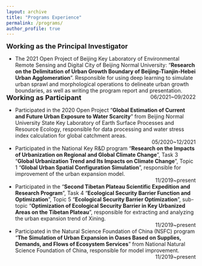 ```yaml
---
layout: archive
title: "Programs Experience"
permalink: /programs/
author_profile: true
---
```


<p style="overflow: hidden; ">
<font size="4"><b>Working as the Principal Investigator</b></font>
  <ul>
    <li style="clear:both;">
      <span style="float: left">The 2021 Open Project of Beijing Key Laboratory of Environmental Remote Sensing and Digital City of Beijing Normal University: “<b>Research on the Delimitation of Urban Growth Boundary of Beijing-Tianjin-Hebei Urban Agglomeration</b>”. Responsible for using deep learning to simulate urban sprawl and morphological operations to delineate urban growth boundaries, as well as writing the program report and presentation.</span>
      <span style="float: right">06/2021~09/2022</span>
      <br><br>
    </li>
  </ul>
<font size="4"><b>Working as Participant</b></font>

  <ul>
    <li style="clear:both;">
      <span style="float: left">Participated in the 2020 Open Project “<b>Global Estimation of Current and Future Urban Exposure to Water Scarcity</b>” from Beijing Normal University State Key Laboratory of Earth Surface Processes and Resource Ecology, responsible for data processing and water stress index calculation for global catchment areas.</span>
      <span style="float: right">05/2020~12/2021</span>
      <br><br>
    </li>
  </ul>
  <ul>
    <li style="clear:both;">
      <span style="float: left">Participated in the National Key R&amp;D program “<b>Research on the Impacts of Urbanization on Regional and Global Climate Change</b>”, Task 3 “<b>Global Urbanization Trend and Its Impacts on Climate Change</b>”, Topic 1 “<b>Global Urban Spatial Configuration Simulation</b>”, responsible for improvement of the urban expansion model.</span>
      <span style="float: right">11/2019~present</span>
      <br><br>
    </li>
  </ul>
  <ul>
    <li style="clear:both;">
      <span style="float: left">Participated in the “<b>Second Tibetan Plateau Scientific Expedition and Research Program</b>”, Task 4 “<b>Ecological Security Barrier Function and Optimization</b>”, Topic 5 “<b>Ecological Security Barrier Optimization</b>”, sub-topic “<b>Optimization of Ecological Security Barrier in Key Urbanized Areas on the Tibetan Plateau</b>”, responsible for extracting and analyzing the urban expansion trend of Xining.</span>
      <span style="float: right">11/2019~present</span>
      <br><br>
    </li>
  </ul>
  <ul>
    <li style="clear:both;">
      <span style="float: left">Participated in the Natural Science Foundation of China (NSFC) program “<b>The Simulation of Urban Expansion in Oases Based on Supplies, Demands, and Flows of Ecosystem Services</b>” from National Natural Science Foundation of China, responsible for model improvement.</span>
      <span style="float: right">11/2019~present</span>
      <br><br>
    </li>
  </ul>
</p>



